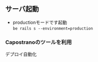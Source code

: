 ## サーバ起動
- productionモードです起動  
`be rails s --environment=production`

### Capostranoのツールを利用
デプロイ自動化
